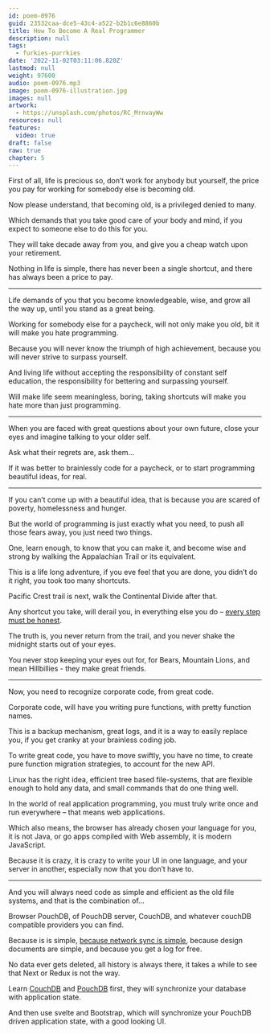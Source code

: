 ```yaml
---
id: poem-0976
guid: 23532caa-dce5-43c4-a522-b2b1c6e8860b
title: How To Become A Real Programmer
description: null
tags:
  - furkies-purrkies
date: '2022-11-02T03:11:06.820Z'
lastmod: null
weight: 97600
audio: poem-0976.mp3
image: poem-0976-illustration.jpg
images: null
artwork:
  - https://unsplash.com/photos/RC_MrnvayWw
resources: null
features:
  video: true
draft: false
raw: true
chapter: 5
---
```


First of all, life is precious so, don’t work for anybody but yourself,
the price you pay for working for somebody else is becoming old.

Now please understand, that becoming old,
is a privileged denied to many.

Which demands that you take good care of your body and mind,
if you expect to someone else to do this for you.

They will take decade away from you,
and give you a cheap watch upon your retirement.

Nothing in life is simple, there has never been a single shortcut,
and there has always been a price to pay.

---

Life demands  of you that you become knowledgeable, wise,
and grow all the way up, until you stand as a great being.

Working for somebody else for a paycheck,
will not only make you old, bit it will make you hate programming.

Because you will never know the triumph of high achievement,
because you will never strive to surpass yourself.

And living life without accepting the responsibility of constant self education,
the responsibility for bettering and surpassing yourself.

Will make life seem meaningless, boring,
taking shortcuts will make you hate more than just programming.

---

When you are faced with great questions about your own future,
close your eyes and imagine talking to your older self.

Ask what their regrets are,
ask them...

If it was better to brainlessly code for a paycheck,
or to start programming beautiful ideas, for real.

---

If you can’t come up with a beautiful idea,
that is because you are scared of poverty, homelessness and hunger.

But the world of programming is just exactly what you need,
to push all those fears away, you just need two things.

One, learn enough, to know that you can make it,
and become wise and strong by walking the Appalachian Trail or its equivalent.

This is a life long adventure, if you eve feel that you are done,
you didn’t do it right, you took too many shortcuts.

Pacific Crest trail is next,
walk the Continental Divide after that.

Any shortcut you take, will derail you,
in everything else you do – [every step must be honest][1].

The truth is, you never return from the trail,
and you never shake the midnight starts out of your eyes.

You never stop keeping your eyes out for,
for Bears, Mountain Lions, and mean Hillbillies - they make great friends.

---

Now, you need to recognize corporate code,
from great code.

Corporate code, will have you writing pure functions,
with pretty function names.

This is a backup mechanism, great logs,
and it is a way to easily replace you, if you get cranky at your brainless coding job.

To write great code, you have to move swiftly, you have no time,
to create pure function migration strategies, to account for the new API.

Linux has the right idea, efficient tree based file-systems,
that are flexible enough to hold any data, and small commands that do one thing well.

In the world of real application programming,
you must truly write once and run everywhere – that means web applications.

Which also means, the browser has already chosen your language for you,
it is not Java, or go apps compiled with Web assembly, it is modern JavaScript.

Because it is crazy, it is crazy to write your UI in one language,
and your server in another, especially now that you don’t have to.

---

And you will always need code as simple and efficient as the old file systems,
and that is the combination of…

Browser PouchDB, of PouchDB server, CouchDB,
and whatever couchDB compatible providers you can find.

Because is is simple, [because network sync is simple][2],
because design documents are simple, and because you get a log for free.

No data ever gets deleted, all history is always there,
it takes a while to see that Next or Redux is not the way.

Learn [CouchDB][A] and [PouchDB][B] first,
they will synchronize your database with application state.

And then use svelte and Bootstrap,
which will synchronize your PouchDB driven application state, with a good looking UI.

[1]: https://www.youtube.com/watch?v=hPSvdKTEZug
[2]: https://youtu.be/-Z7UF2TuSp0?t=2631
[A]: https://www.youtube.com/results?search_query=What+Is+CouchDB
[B]: https://www.youtube.com/results?search_query=What+Is+PouchDB
